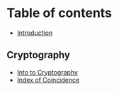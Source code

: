 # Table of contents

* [Introduction](README.md)

## Cryptography

* [Into to Cryptography](cryptography/into-to-cryptography.md)
* [Index of Coincidence](cryptography/index-of-coincidence.md)
